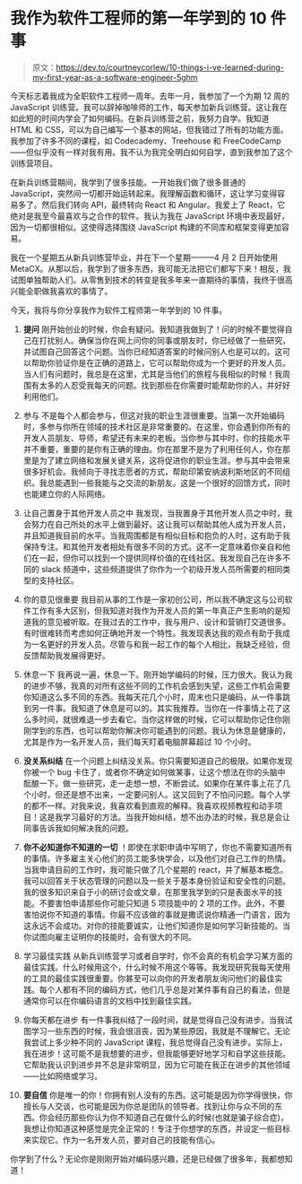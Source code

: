 # 我作为软件工程师的第一年学到的 10 件事

> 原文：<https://dev.to/courtneycorlew/10-things-i-ve-learned-during-my-first-year-as-a-software-engineer-5ghm>

今天标志着我成为全职软件工程师一周年。去年一月，我参加了一个为期 12 周的 JavaScript 训练营。我可以辞掉咖啡师的工作，每天参加新兵训练营。这让我在如此短的时间内学会了如何编码。在新兵训练营之前，我努力自学。我知道 HTML 和 CSS，可以为自己编写一个基本的网站，但我错过了所有的功能方面。我参加了许多不同的课程，如 Codecademy、Treehouse 和 FreeCodeCamp——但似乎没有一样对我有用。我不认为我完全明白如何自学，直到我参加了这个训练营项目。

在新兵训练营期间，我学到了很多技能。一开始我们做了很多普通的 JavaScript，突然间一切都开始运转起来。我理解函数和循环，这让学习变得容易多了。然后我们转向 API，最终转向 React 和 Angular。我爱上了 React，它绝对是我至今最喜欢与之合作的软件。我认为我在 JavaScript 环境中表现最好，因为一切都很相似。这使得选择围绕 JavaScript 构建的不同库和框架变得更加容易。

我在一个星期五从新兵训练营毕业，并在下一个星期一——4 月 2 日开始使用 MetaCX。从那以后，我学到了很多东西，我可能无法把它们都写下来！相反，我试图单独帮助人们。从零售到技术的转变是我多年来一直期待的事情，我终于很高兴能全职做我喜欢的事情了。

今天，我将与你分享我作为软件工程师第一年学到的 10 件事。

1.  **提问**
    刚开始创业的时候，你会有疑问。我知道我做到了！问的时候不要觉得自己在打扰别人。确保当你在网上问你的同事或朋友时，你已经做了一些研究，并试图自己回答这个问题。当你已经知道答案的时候问别人也是可以的。这可以帮助你验证你是在正确的道路上，它可以帮助你成为一个更好的开发人员。当人们有问题时，我总是在这里，尤其是当他们的旅程与我相似的时候！我周围有太多的人忍受我每天的问题。找到那些在你需要时能帮助你的人，并好好利用他们。

2.  参与
    不是每个人都会参与，但这对我的职业生涯很重要。当第一次开始编码时，多参与你所在领域的技术社区是非常重要的。在这里，你会遇到你所有的开发人员朋友、导师，希望还有未来的老板。当你参与其中时，你的技能水平并不重要，重要的是你有正确的理由。你在那里不是为了利用任何人，你在那里是为了建立网络和发展关键关系，这将促进你的职业生涯。参与其中会带来很多好机会。我倾向于寻找志愿者的方式，帮助印第安纳波利斯地区的不同组织。我总能遇到一些我能与之交流的新朋友。这是一个很好的回馈方式，同时也能建立你的人际网络。

3.  让自己置身于其他开发人员之中
    我发现，当我置身于其他开发人员之中时，我会努力在自己所处的水平上做到最好。这让我可以帮助其他人成为开发人员，并且知道我目前的水平。当我周围都是有相似目标和抱负的人时，这有助于我保持专注。和其他开发者相处有很多不同的方式。这不一定意味着你亲自和他们在一起，但你可以找到一个提供同样价值的在线社区。我发现自己在许多不同的 slack 频道中，这些频道提供了你作为一个初级开发人员所需要的相同类型的支持社区。

4.  你的意见很重要
    我目前从事的工作是一家初创公司，所以我不确定这与公司软件工作有多大区别，但我知道对我作为开发人员的第一年真正产生影响的是知道我的意见被听取。在我过去的工作中，我与用户、设计和营销打交道很多。有时很难转而考虑如何正确地开发一个特性。我发现表达我的观点有助于我成为一名更好的开发人员。尽管与和我一起工作的每个人相比，我缺乏经验，但反馈帮助我发展得更好。

5.  休息一下
    我再说一遍，休息一下。刚开始学编码的时候，压力很大。我认为我的进步不够，我真的对所有这些不同的工作机会感到失望，这些工作机会需要你知道这么多不同的东西。我每天花几个小时，周末也只是编码，从一件事跳到另一件事。我知道了休息是可以的。其实我推荐。当你在一件事情上花了这么多时间，就很难退一步去看它。当你这样做的时候，它可以帮助你记住你刚刚学到的东西，也可以帮助你解决你可能遇到的问题。我认为休息是健康的，尤其是作为一名开发人员，我们每天盯着电脑屏幕超过 10 个小时。

6.  **没关系纠结**
    在一个问题上纠结没关系。你只需要知道自己的极限。如果你发现你被一个 bug 卡住了，或者你不确定如何做某事，让这个想法在你的头脑中酝酿一下。做一些研究，走一走想一想，不断尝试。如果你在某件事上花了几个小时，但还是想不出来，一定要问别人。这又回到了不怕问问题。每个人学的都不一样。对我来说，我喜欢看到直观的解释。我喜欢视频教程和动手项目！这是我学习最好的方法。当我开始纠结，想不出办法的时候，我总是会让同事告诉我如何解决我的问题。

7.  **你不必知道你不知道的一切**
    ！即使在求职申请中写明了，你也不需要知道所有的事情。许多雇主关心他们的员工能多快学会，以及他们对自己工作的热情。当我申请目前的工作时，我可能只做了几个星期的 react，并了解基本概念。我可以回答关于状态管理的问题以及一些关于基本身份验证和安全性的问题。我的很多知识来自于小的研讨会或文章，在那里我学到的只是表面水平的技能。不要害怕申请那些你可能只知道 5 项技能中的 2 项的工作。此外，不要害怕说你不知道的事情。你最不应该做的事就是撒谎说你精通一门语言，因为这永远不会成功。对你的技能要诚实，让他们知道你是如何学习新技能的。当你试图向雇主证明你的技能时，会有很大的不同。

8.  学习最佳实践
    从新兵训练营学习或者自学时，你不会真的有机会学习某方面的最佳实践。什么时候用这个，什么时候不用这个等等。我发现研究我每天使用的工具的最佳实践很重要。你甚至可以向你的开发者朋友询问他们的最佳实践。每个人都有不同的编码方式，他们几乎总是对某件事有自己的看法，但是通常你可以在你编码语言的文档中找到最佳实践。

9.  你每天都在进步
    有一件事我纠结了一段时间，就是觉得自己没有进步。当我试图学习一些东西的时候，我会很沮丧，因为某些原因，我就是不理解它。无论我尝试上多少种不同的 JavaScript 课程，我总觉得自己没有进步。实际上，我在进步！这可能不是我想要的进步，但我能够更好地学习和自学这些技能。它帮助我认识到进步并不总是非常明显，因为它可能在我正在进步的其他领域——比如网络或学习。

10.  **要自信**
    你是唯一的你！你拥有别人没有的东西。这可能是因为你学得很快，你擅长与人交谈，也可能是因为你总是团队的领导者。找到让你与众不同的东西。你会经历那些你认为你不知道自己在做什么的时候(也就是骗子综合症)，我想让你知道这种感觉是完全正常的！专注于你想学的东西，并设定一些目标来实现它。作为一名开发人员，要对自己的技能有信心。

你学到了什么？无论你是刚刚开始对编码感兴趣，还是已经做了很多年，我都想知道！